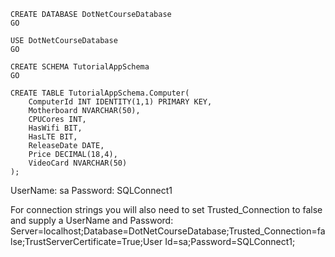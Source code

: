     CREATE DATABASE DotNetCourseDatabase
    GO
     
    USE DotNetCourseDatabase
    GO
     
    CREATE SCHEMA TutorialAppSchema
    GO
     
    CREATE TABLE TutorialAppSchema.Computer(
        ComputerId INT IDENTITY(1,1) PRIMARY KEY,
        Motherboard NVARCHAR(50),
        CPUCores INT,
        HasWifi BIT,
        HasLTE BIT,
        ReleaseDate DATE,
        Price DECIMAL(18,4),
        VideoCard NVARCHAR(50)
    );






UserName: sa
Password: SQLConnect1

For connection strings you will also need to set Trusted_Connection to false and supply a UserName and Password:
    Server=localhost;Database=DotNetCourseDatabase;Trusted_Connection=false;TrustServerCertificate=True;User Id=sa;Password=SQLConnect1;


